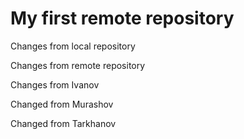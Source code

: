 # My first remote repository

Changes from local repository

Changes from remote repository

Changes from Ivanov

Changed from Murashov

Changed from Tarkhanov